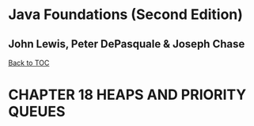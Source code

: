 # **Java Foundations (Second Edition)**
## John Lewis, Peter DePasquale & Joseph Chase

[Back to TOC](THE%20BOOK%20ONJAVA.md)

# CHAPTER 18 HEAPS AND PRIORITY QUEUES